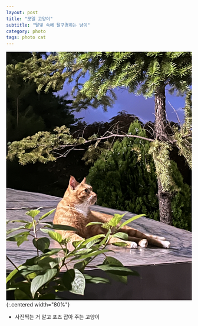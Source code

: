 ```yaml
---
layout: post
title: "모델 고양이"
subtitle: "달빛 속에 달구경하는 냥이"
category: photo
tags: photo cat
---
```


![cheeze cat](/assets/img/photo/IMG_4261.jpeg){:.centered width="80%"}
* 사진찍는 거 알고 포즈 잡아 주는 고양이<br>



